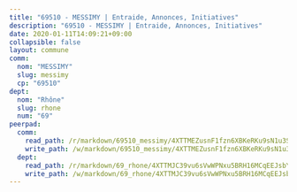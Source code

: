 ```yaml
---
title: "69510 - MESSIMY | Entraide, Annonces, Initiatives"
description: "69510 - MESSIMY | Entraide, Annonces, Initiatives"
date: 2020-01-11T14:09:21+09:00
collapsible: false
layout: commune
comm:
  nom: "MESSIMY"
  slug: messimy
  cp: "69510"
dept:
  nom: "Rhône"
  slug: rhone
  num: "69"
peerpad:
  comm:
    read_path: /r/markdown/69510_messimy/4XTTMEZusnF1fzn6XBKeRKu9sN1u3SfFHqfJRAQEs5BmufKZ4
    write_path: /w/markdown/69510_messimy/4XTTMEZusnF1fzn6XBKeRKu9sN1u3SfFHqfJRAQEs5BmufKZ4-K3TgV3jFThR158XoM47u9Lzfw2hZAyGo2ZMsaGgFZMpcpLUFGNnXz55KDXNAftoex2PutL3Lguiw5cWFzWBUUNc9MDrDSH1CUSqpqLitcD9PBiJPb2nS4LjmtX1oAaRHbdAdyP2A
  dept:
    read_path: /r/markdown/69_rhone/4XTTMJC39vu6sVwWPNxu5BRH16MCqEEJsbYu4RNyAxnNmNtVW
    write_path: /w/markdown/69_rhone/4XTTMJC39vu6sVwWPNxu5BRH16MCqEEJsbYu4RNyAxnNmNtVW-K3TgUzVUEXrXvc8NoaD9JfiBpc5MBFP7KZFqLEsm11xqJDEwSVMy7UACp2eYMzek3K6y2WLoyzq5xdKMZeizKNpfHbUBgJcoYSqfidBaPx8RcTCPmdCXhdgeLZLEYHVco5fHD6Pz
---
```


